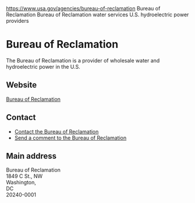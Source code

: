 

https://www.usa.gov/agencies/bureau-of-reclamation
Bureau of Reclamation
Bureau of Reclamation water services
U.S. hydroelectric power providers

# Bureau of Reclamation

The Bureau of Reclamation is a provider of wholesale water and hydroelectric power in the U.S.

## Website

[Bureau of Reclamation](https://www.usbr.gov/)

## Contact

* [Contact the Bureau of Reclamation](https://www.usbr.gov/main/offices.html)  
* [Send a comment to the Bureau of Reclamation](https://www.usbr.gov/main/comments.cfm)

## Main address

Bureau of Reclamation  
1849 C St., NW  
Washington,  
DC  
20240-0001
